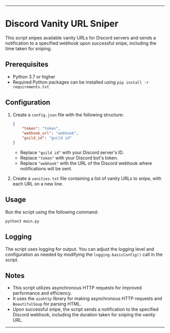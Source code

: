 

---

# Discord Vanity URL Sniper

This script snipes available vanity URLs for Discord servers and sends a notification to a specified webhook upon successful snipe, including the time taken for sniping.

## Prerequisites

- Python 3.7 or higher
- Required Python packages can be installed using `pip install -r requirements.txt`

## Configuration

1. Create a `config.json` file with the following structure:
    ```json
    {
        "token": "token",
        "webhook_url": "webhook",
        "guild_id": "guild id"
    }
    ```
    - Replace `"guild id"` with your Discord server's ID.
    - Replace `"token"` with your Discord bot's token.
    - Replace `"webhook"` with the URL of the Discord webhook where notifications will be sent.

2. Create a `vanities.txt` file containing a list of vanity URLs to snipe, with each URL on a new line.

## Usage

Run the script using the following command:
```
python3 main.py
```

## Logging

The script uses logging for output. You can adjust the logging level and configuration as needed by modifying the `logging.basicConfig()` call in the script.

## Notes

- This script utilizes asynchronous HTTP requests for improved performance and efficiency.
- It uses the `aiohttp` library for making asynchronous HTTP requests and `BeautifulSoup` for parsing HTML.
- Upon successful snipe, the script sends a notification to the specified Discord webhook, including the duration taken for sniping the vanity URL.

---

